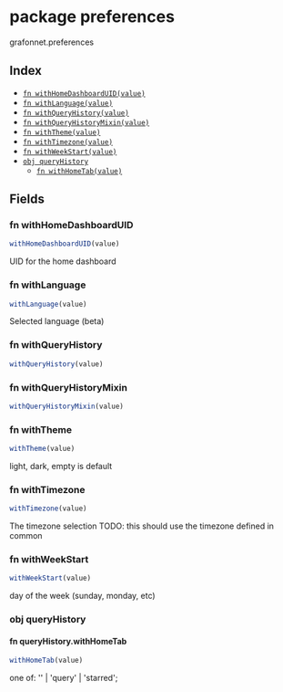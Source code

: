# package preferences

grafonnet.preferences

## Index

* [`fn withHomeDashboardUID(value)`](#fn-withhomedashboarduid)
* [`fn withLanguage(value)`](#fn-withlanguage)
* [`fn withQueryHistory(value)`](#fn-withqueryhistory)
* [`fn withQueryHistoryMixin(value)`](#fn-withqueryhistorymixin)
* [`fn withTheme(value)`](#fn-withtheme)
* [`fn withTimezone(value)`](#fn-withtimezone)
* [`fn withWeekStart(value)`](#fn-withweekstart)
* [`obj queryHistory`](#obj-queryhistory)
  * [`fn withHomeTab(value)`](#fn-queryhistorywithhometab)

## Fields

### fn withHomeDashboardUID

```ts
withHomeDashboardUID(value)
```

UID for the home dashboard

### fn withLanguage

```ts
withLanguage(value)
```

Selected language (beta)

### fn withQueryHistory

```ts
withQueryHistory(value)
```



### fn withQueryHistoryMixin

```ts
withQueryHistoryMixin(value)
```



### fn withTheme

```ts
withTheme(value)
```

light, dark, empty is default

### fn withTimezone

```ts
withTimezone(value)
```

The timezone selection
TODO: this should use the timezone defined in common

### fn withWeekStart

```ts
withWeekStart(value)
```

day of the week (sunday, monday, etc)

### obj queryHistory


#### fn queryHistory.withHomeTab

```ts
withHomeTab(value)
```

one of: '' | 'query' | 'starred';
